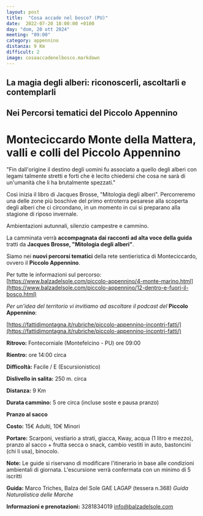 ```yaml
---
layout: post
title:  "Cosa accade nel bosco? (PU)"
date:  2022-07-20 18:00:00 +0100
day: "dom, 20 ott 2024"
meeting: "09:00"
category: appennino 
distanza: 9 Km
difficult: 2
image: cosaaccadenelbosco.markdown
---
```


## La magia degli alberi: riconoscerli, ascoltarli e contemplarli

## Nei Percorsi tematici del Piccolo Appennino

# Monteciccardo Monte della Mattera, valli e colli del Piccolo Appennino

"Fin dall'origine il destino degli uomini fu associato a quello degli alberi con legami talmente stretti e forti che è lecito chiedersi che cosa ne sarà di un'umanità che li ha brutalmente spezzati."

Così inizia il libro di Jacques Brosse, "Mitologia degli alberi". Percorreremo una delle zone più boschive del primo entroterra pesarese alla scoperta degli alberi che ci circondano, in un momento in cui si preparano alla stagione di riposo invernale.

Ambientazioni autunnali, silenzio campestre e cammino.

La camminata verrà **accompagnata dai racconti ad alta voce della guida** tratti da **Jacques Brosse, "Mitologia degli alberi"**.

Siamo nei **nuovi percorsi tematici** della rete sentieristica di Monteciccardo, ovvero il **Piccolo Appennino**.

Per tutte le informazioni sul percorso:  [https://www.balzadelsole.com/piccolo-appennino/4-monte-marino.html](https://www.balzadelsole.com/piccolo-appennino/12-dentro-e-fuori-il-bosco.html)

*Per un'idea del territorio vi invitiamo ad ascoltare il podcast del* **Piccolo Appennino**: 

[https://fattidimontagna.it/rubriche/piccolo-appennino-incontri-fatti/](https://fattidimontagna.it/rubriche/piccolo-appennino-incontri-fatti/)


**Ritrovo:** Fontecorniale (Montefelcino - PU) ore 09:00

**Rientro:** ore 14:00 circa 

**Difficoltà:** Facile / E (Escursionistico)

**Dislivello in salita:**  250 m. circa

**Distanza:** 9 Km

**Durata cammino:** 5 ore circa (incluse soste e pausa pranzo)

**Pranzo al sacco**

**Costo:** 15€ Adulti, 10€ Minori


**Portare:** Scarponi, vestiario a strati, giacca, Kway, acqua (1 litro e mezzo), pranzo al sacco + frutta secca o snack, cambio vestiti in auto, bastoncini (chi li usa), binocolo. 

**Note:** Le guide si riservano di modificare l'itinerario in base alle condizioni ambientali di giornata. L'escursione verrà confermata con un minimo di 5 iscritti

**Guida:** Marco Triches, Balza del Sole GAE LAGAP (tessera n.368)
*Guida Naturalistica delle Marche*

**Informazioni e prenotazioni:** 3281834019 info@balzadelsole.com
